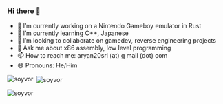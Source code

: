 ### Hi there 👋

- 🔭 I’m currently working on a Nintendo Gameboy emulator in Rust
- 🌱 I’m currently learning C++, Japanese
- 👯 I’m looking to collaborate on gamedev, reverse engineering projects
- 💬 Ask me about x86 assembly, low level programming
- 📫 How to reach me: aryan20sri (at) g mail (dot) com
- 😄 Pronouns: He/Him

<p><img align="left" src="https://github-readme-stats.vercel.app/api/top-langs?username=aryan20sri&show_icons=true&locale=en&layout=compact" alt="soyvor" /></p>

<p>&nbsp;<img align="center" src="https://github-readme-stats.vercel.app/api?username=aryan20sri&show_icons=true&locale=en" alt="soyvor" /></p>

<p><img align="center" src="https://github-readme-streak-stats.herokuapp.com/?user=aryan20sri&" alt="soyvor" /></p>
